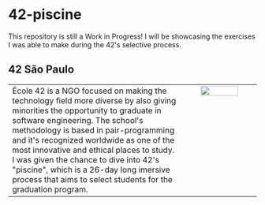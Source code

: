# 42-piscine

This repository is still a Work in Progress!
I will be showcasing the exercises I was able to make during the 42's selective process.

## 42 São Paulo
<table><tr><td valign="top" width="70%">
École 42 is a NGO focused on making the technology field more diverse by also giving minorities the opportunity to graduate in software engineering.
The school's methodology is based in pair-programming and it's recognized worldwide as one of the most innovative and ethical places to study.
I was given the chance to dive into 42's "piscine", which is a 26-day long imersive process that aims to select students for the graduation program.
</td>
<td valign="top" width="30%">
  <div align="center">
    <img src="https://nadei.42sp.org.br/img/InsigneaP3.png" align="center" style="width: 75%" />
  </div>
</td></tr></table>
